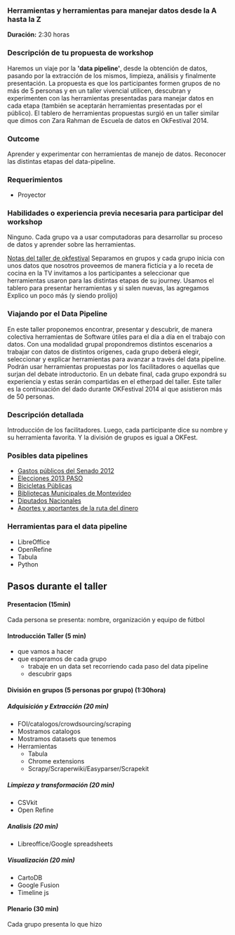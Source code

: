 ### Herramientas y herramientas para manejar datos desde la A hasta la Z

**Duración:** 2:30 horas

### Descripción de tu propuesta de workshop
Haremos un viaje por la **'data pipeline'**, desde la obtención de datos, pasando por la extracción de los mismos, limpieza, análisis y finalmente presentación. La propuesta es que los participantes formen grupos de no más de 5 personas y en un taller vivencial utilicen, descubran y experimenten con las herramientas presentadas para manejar datos en cada etapa (también se aceptarán herramientas presentadas por el público).  El tablero de herramientas propuestas surgió en un taller similar que dimos con Zara Rahman de Escuela de datos en OkFestival 2014.

### Outcome
Aprender y experimentar con herramientas de manejo de datos. Reconocer las distintas etapas del data-pipeline.

### Requerimientos

* Proyector

### Habilidades o experiencia previa necesaria para participar del workshop
Ninguno. Cada grupo va a usar computadoras para desarrollar su proceso de datos y aprender sobre las herramientas.

[Notas del taller de okfestival](https://pad.okfn.org/p/Tools_tools_and_more_tools)
Separamos en grupos y cada grupo inicia con unos datos que nosotros proveemos
de manera ficticia y a lo receta de cocina en la TV invitamos a los participantes a seleccionar que herramientas usaron para las distintas etapas de su journey. Usamos el tablero para presentar herramientas y si salen nuevas, las agregamos
Explico un poco más (y siendo prolijo)

### Viajando por el Data Pipeline
En este taller proponemos encontrar, presentar y descubrir, de manera colectiva herramientas de Software útiles para el día a día en el trabajo con datos. Con una modalidad grupal propondremos  distintos escenarios a trabajar con datos de distintos orígenes, cada grupo deberá elegir, seleccionar y explicar herramientas para avanzar a través del data pipeline. Podrán usar herramientas propuestas por los facilitadores o aquellas que surjan del debate introductorio. En un debate final, cada grupo expondrá su experiencia y estas serán compartidas en el etherpad del taller.
Este taller es la continuación del dado durante OKFestival 2014 al que asistieron más de 50 personas.

### Descripción detallada

Introducción de los facilitadores. Luego, cada participante dice su nombre y su herramienta favorita. Y la división de grupos es igual a OKFest.

### Posibles data pipelines

* [Gastos públicos del Senado 2012](http://vozdata.lanacion.com.ar/cd/gastos-del-senado/download)
* [Elecciones 2013 PASO](http://datospublicos.gov.ar/data/dataset/elecciones-2013-paso)
* [Bicicletas Públicas](http://data.buenosaires.gob.ar/dataset/bicicletas-publicas)
* [Bibliotecas Municipales de Montevideo ](https://catalogodatos.gub.uy/dataset/bibliotecas-municipales-montevideo)
* [Diputados Nacionales](http://www.diputados.gov.ar/diputados/listadip.html)
* [Aportes y aportantes de la ruta del dinero](https://github.com/gabelula/larutadeldinero/tree/master/data)

### Herramientas para el data pipeline

* LibreOffice
* OpenRefine
* Tabula
* Python

## Pasos durante el taller


#### Presentacion (15min)

Cada persona se presenta: nombre, organización y equipo de fútbol

#### Introducción Taller (5 min)

* que vamos a hacer
* que esperamos de cada grupo
  * trabaje en un data set recorriendo cada paso del data pipeline
  * descubrir gaps

#### División en grupos (5 personas por grupo) (1:30hora)

##### Adquisición y Extracción (20 min)

* FOI/catalogos/crowdsourcing/scraping
* Mostramos catalogos
* Mostramos datasets que tenemos
* Herramientas
  * Tabula
  * Chrome extensions
  * Scrapy/Scraperwiki/Easyparser/Scrapekit

##### Limpieza y transformación (20 min)

* CSVkit
* Open Refine

##### Analisis (20 min)

* Libreoffice/Google spreadsheets

##### Visualización (20 min)

* CartoDB
* Google Fusion
* Timeline js

#### Plenario (30 min)

Cada grupo presenta lo que hizo
